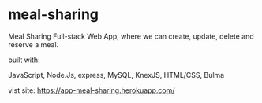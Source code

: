 # meal-sharing
Meal Sharing Full-stack Web App, where we can create, update, delete and reserve a meal.

built with:

JavaScript, Node.Js, express, MySQL, KnexJS, HTML/CSS, Bulma

vist site: https://app-meal-sharing.herokuapp.com/


